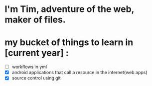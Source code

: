 # I'm Tim, adventure of the web, maker of files.
# my bucket of things to learn in [current year] :
- [ ] workflows in yml
- [x] android applications that call a resource in the internet(web apps)
- [x] source control using git

<!---
NamesTim/NamesTim is a ✨ special ✨ repository because its `README.md` (this file) appears on your GitHub profile.
You can click the Preview link to take a look at your changes.
--->
